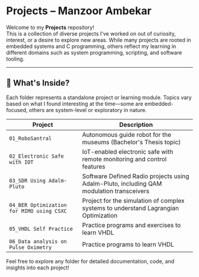 # Projects – Manzoor Ambekar

Welcome to my **Projects** repository!  
This is a collection of diverse projects I've worked on out of curiosity, interest, or a desire to explore new areas. While many projects are rooted in embedded systems and C programming, others reflect my learning in different domains such as system programming, scripting, and software tooling.

---

## 📂 What's Inside?

Each folder represents a standalone project or learning module. Topics vary based on what I found interesting at the time—some are embedded-focused, others are system-level or exploratory in nature.

| Project | Description |
|---------|-------------|
| `01_RoboSantral` | Autonomous guide robot for the museums (Bachelor's Thesis topic) |
| `02_Electronic Safe with IOT` | IoT-enabled electronic safe with remote monitoring and control features |
| `03_SDR Using Adalm-Pluto` | Software Defined Radio projects using Adalm-Pluto, including QAM modulation transceivers |
| `04_BER Optimization for MIMO using CSXC` | Project for the simulation of complex systems to understand Lagrangian Optimization |
| `05_VHDL Self Practice` | Practice programs and exercises to learn VHDL |
| `06_Data analysis on Pulse Oximetry` | Practice programs to learn VHDL |

Feel free to explore any folder for detailed documentation, code, and insights into each project!